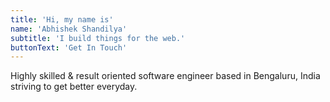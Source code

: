 ```yaml
---
title: 'Hi, my name is'
name: 'Abhishek Shandilya'
subtitle: 'I build things for the web.'
buttonText: 'Get In Touch'
---
```


Highly skilled & result oriented software engineer based in Bengaluru, India striving to get better everyday. 
